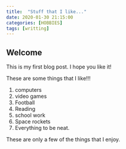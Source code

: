 ```yaml
---
title:  "Stuff that I like..."
date: 2020-01-30 21:15:00
categories: [HOBBIES]
tags: [writting]
---
```


## Welcome

This is my first blog post.
I hope you like it!

These are some things that I like!!!

1. computers
2. video games
3. Football
4. Reading
5. school work
6. Space rockets
7. Everything to be neat.

These are only a few of the things that I enjoy.
